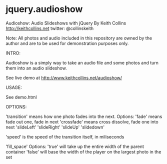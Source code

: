 jquery.audioshow
================

Audioshow: Audio Slideshows with jQuery
By Keith Collins
http://keithcollins.net
twitter: @collinskeith

Note: All photos and audio included in this repository are owned by the author and are to be used for demonstration purposes only.

INTRO:

Audioshow is a simply way to take an audio file and some photos and turn them into an audio slideshow. 

See live demo at http://www.keithcollins.net/audioshow/

USAGE:

See demo.html

OPTIONS:

'transition' means how one photo fades into the next. 
  Options: 
    'fade' means fade out one, fade in next
    'crossfade' means cross dissolve, fade one into next
    'slideLeft'
    'slideRight'
    'slideUp'
    'slidedown'

'speed' is the speed of the transition itself, in miliseconds 

'fill_space'
  Options:
    'true' will take up the entire width of the parent container
    'false' will base the width of the player on the largest photo in the set
